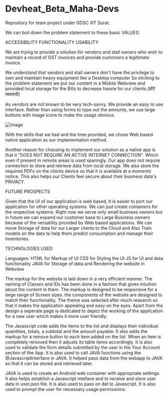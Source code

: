 # Devheat_Beta_Maha-Devs
Repository for team project  under GDSC IIIT Surat.

We can boil down the problem statement to these basic VALUES:

ACCESSIBILITY FUNCTIONALITY USABILITY

We are trying to provide a solution for vendors and stall owners who wish to maintain a record of GST invoices and
provide customers a legitimate invoice.

We understand that vendors and stall owners don't have the privilege to own and maintain heavy equipment like a Desktop computer
So sticking to the problem statement we put our content in a Mobile Webview and provided local storage for the Bills to decrease 
hassle for our clients.(छोटे व्यवसायी)

As vendors are not known to be very tech-savvy.
We provide an easy to use interface. Rather than using forms to type out the amounts, we use large buttons
with image icons to make the usage obvious.


![image](https://user-images.githubusercontent.com/90756795/175781058-eaffeca8-00a7-4b0c-ac2e-ed00b8378e10.png)

With the skills that we had and the time provided, we chose Web based native application as our implementation method.

Another reason for choosing to implement our solution as a native app is that it "DOES NOT REQUIRE AN ACTIVE INTERNET CONNECTION".
Which even if present in remote areas is used sparingly. Our app does not require connection to store and retrieve data 
from local storage. We also store the required PDFs on the clients device so that it is available at a moments notice.
This also helps our Clients feel secure about their business data's PRIVACY.

FUTURE PROSPECTS

Given that the UI of our application is web based, It is easier to port our application for other operating systems.
We can just create containers for the respective systems. Right now we serve only small business owners but in future we can
expand our customer base to Large Business owners because of the versatility provided by Web based applications.
We can move Storage of data for our Larger clients to the Cloud and Also Train models on the data to help them predict 
consumption and manage their Inventories.

TECHNOLOGIES USED

Languages:
HTML    for Markup of UI
CSS     for Styling the UI
JS      for UI and data functionality
JAVA    for Storage of data and Rendering the website in Webview

The markup for the website is laid down in a very efficient manner. The naming of Classes and IDs has been done in a fashion
that gives intuition about the content in them. The markup is designed to be responsive for a large range of Screen sizes.
the components of the website are designed to match their functionality.
The theme was selected after much research so that it makes the application appealing and easy on the eyes.
Apart from the design a seperate page is dedicated to depict the working of the application for a new user which makes it 
more user friendly.


The Javascript code adds the items to the list and displays their individual quantities, totals, a subtotal and the amount payable.
It also adds the markup for a remove button to each item added on the list. When an item is completely removed then it adjusts its 
table items accordingly. It is also used to validate the form details submitted by the user in the Your Account section of the App.
It is also used to call JAVA functions using the @JavascriptInterface in JAVA. It helped pass data from the webapp to JAVA so that 
it can be stored and retrieved later.

JAVA is used to create an Android web container with appropriate settings. It also helps establish a Javascript inteface and to 
receive and store user data in user.json file. It is also used to pass on dat to Javascript. It is also used to prompt the user for
necessary usage permissions.

